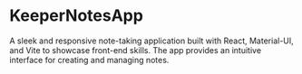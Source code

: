 # KeeperNotesApp
A sleek and responsive note-taking application built with React, Material-UI, and Vite to showcase front-end skills. The app provides an intuitive interface for creating and managing notes.
